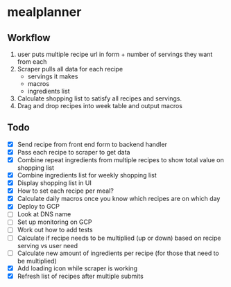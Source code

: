 # mealplanner
## Workflow

1. user puts multiple recipe url in form + number of servings they want from each
2. Scraper pulls all data for each recipe
    - servings it makes 
    - macros
    - ingredients list 
3. Calculate shopping list to satisfy all recipes and servings.
4. Drag and drop recipes into week table and output macros 

## Todo
- [x] Send recipe from front end form to backend handler
- [x] Pass each recipe to scraper to get data
- [x] Combine repeat ingredients from multiple recipes to show total value on shopping list
- [x] Combine ingredients list for weekly shopping list
- [x] Display shopping list in UI
- [x] How to set each recipe per meal?
- [x] Calculate daily macros once you know which recipes are on which day
- [x] Deploy to GCP 
- [ ] Look at DNS name
- [ ] Set up monitoring on GCP
- [ ] Work out how to add tests
- [ ] Calculate if recipe needs to be multiplied (up or down) based on recipe serving vs user need
- [ ] Calculate new amount of ingredients per recipe (for those that need to be multiplied)
- [x] Add loading icon while scraper is working 
- [x] Refresh list of recipes after multiple submits
